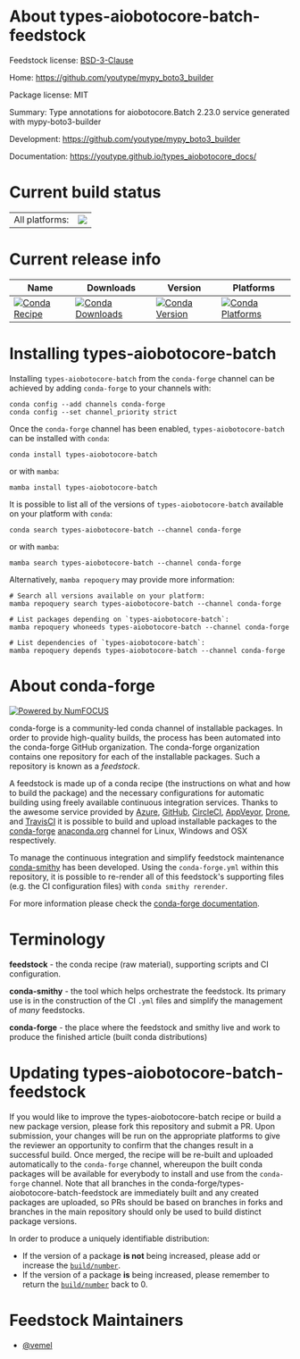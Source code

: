 About types-aiobotocore-batch-feedstock
=======================================

Feedstock license: [BSD-3-Clause](https://github.com/conda-forge/types-aiobotocore-batch-feedstock/blob/main/LICENSE.txt)

Home: https://github.com/youtype/mypy_boto3_builder

Package license: MIT

Summary: Type annotations for aiobotocore.Batch 2.23.0 service generated with mypy-boto3-builder

Development: https://github.com/youtype/mypy_boto3_builder

Documentation: https://youtype.github.io/types_aiobotocore_docs/

Current build status
====================


<table><tr><td>All platforms:</td>
    <td>
      <a href="https://dev.azure.com/conda-forge/feedstock-builds/_build/latest?definitionId=16778&branchName=main">
        <img src="https://dev.azure.com/conda-forge/feedstock-builds/_apis/build/status/types-aiobotocore-batch-feedstock?branchName=main">
      </a>
    </td>
  </tr>
</table>

Current release info
====================

| Name | Downloads | Version | Platforms |
| --- | --- | --- | --- |
| [![Conda Recipe](https://img.shields.io/badge/recipe-types--aiobotocore--batch-green.svg)](https://anaconda.org/conda-forge/types-aiobotocore-batch) | [![Conda Downloads](https://img.shields.io/conda/dn/conda-forge/types-aiobotocore-batch.svg)](https://anaconda.org/conda-forge/types-aiobotocore-batch) | [![Conda Version](https://img.shields.io/conda/vn/conda-forge/types-aiobotocore-batch.svg)](https://anaconda.org/conda-forge/types-aiobotocore-batch) | [![Conda Platforms](https://img.shields.io/conda/pn/conda-forge/types-aiobotocore-batch.svg)](https://anaconda.org/conda-forge/types-aiobotocore-batch) |

Installing types-aiobotocore-batch
==================================

Installing `types-aiobotocore-batch` from the `conda-forge` channel can be achieved by adding `conda-forge` to your channels with:

```
conda config --add channels conda-forge
conda config --set channel_priority strict
```

Once the `conda-forge` channel has been enabled, `types-aiobotocore-batch` can be installed with `conda`:

```
conda install types-aiobotocore-batch
```

or with `mamba`:

```
mamba install types-aiobotocore-batch
```

It is possible to list all of the versions of `types-aiobotocore-batch` available on your platform with `conda`:

```
conda search types-aiobotocore-batch --channel conda-forge
```

or with `mamba`:

```
mamba search types-aiobotocore-batch --channel conda-forge
```

Alternatively, `mamba repoquery` may provide more information:

```
# Search all versions available on your platform:
mamba repoquery search types-aiobotocore-batch --channel conda-forge

# List packages depending on `types-aiobotocore-batch`:
mamba repoquery whoneeds types-aiobotocore-batch --channel conda-forge

# List dependencies of `types-aiobotocore-batch`:
mamba repoquery depends types-aiobotocore-batch --channel conda-forge
```


About conda-forge
=================

[![Powered by
NumFOCUS](https://img.shields.io/badge/powered%20by-NumFOCUS-orange.svg?style=flat&colorA=E1523D&colorB=007D8A)](https://numfocus.org)

conda-forge is a community-led conda channel of installable packages.
In order to provide high-quality builds, the process has been automated into the
conda-forge GitHub organization. The conda-forge organization contains one repository
for each of the installable packages. Such a repository is known as a *feedstock*.

A feedstock is made up of a conda recipe (the instructions on what and how to build
the package) and the necessary configurations for automatic building using freely
available continuous integration services. Thanks to the awesome service provided by
[Azure](https://azure.microsoft.com/en-us/services/devops/), [GitHub](https://github.com/),
[CircleCI](https://circleci.com/), [AppVeyor](https://www.appveyor.com/),
[Drone](https://cloud.drone.io/welcome), and [TravisCI](https://travis-ci.com/)
it is possible to build and upload installable packages to the
[conda-forge](https://anaconda.org/conda-forge) [anaconda.org](https://anaconda.org/)
channel for Linux, Windows and OSX respectively.

To manage the continuous integration and simplify feedstock maintenance
[conda-smithy](https://github.com/conda-forge/conda-smithy) has been developed.
Using the ``conda-forge.yml`` within this repository, it is possible to re-render all of
this feedstock's supporting files (e.g. the CI configuration files) with ``conda smithy rerender``.

For more information please check the [conda-forge documentation](https://conda-forge.org/docs/).

Terminology
===========

**feedstock** - the conda recipe (raw material), supporting scripts and CI configuration.

**conda-smithy** - the tool which helps orchestrate the feedstock.
                   Its primary use is in the construction of the CI ``.yml`` files
                   and simplify the management of *many* feedstocks.

**conda-forge** - the place where the feedstock and smithy live and work to
                  produce the finished article (built conda distributions)


Updating types-aiobotocore-batch-feedstock
==========================================

If you would like to improve the types-aiobotocore-batch recipe or build a new
package version, please fork this repository and submit a PR. Upon submission,
your changes will be run on the appropriate platforms to give the reviewer an
opportunity to confirm that the changes result in a successful build. Once
merged, the recipe will be re-built and uploaded automatically to the
`conda-forge` channel, whereupon the built conda packages will be available for
everybody to install and use from the `conda-forge` channel.
Note that all branches in the conda-forge/types-aiobotocore-batch-feedstock are
immediately built and any created packages are uploaded, so PRs should be based
on branches in forks and branches in the main repository should only be used to
build distinct package versions.

In order to produce a uniquely identifiable distribution:
 * If the version of a package **is not** being increased, please add or increase
   the [``build/number``](https://docs.conda.io/projects/conda-build/en/latest/resources/define-metadata.html#build-number-and-string).
 * If the version of a package **is** being increased, please remember to return
   the [``build/number``](https://docs.conda.io/projects/conda-build/en/latest/resources/define-metadata.html#build-number-and-string)
   back to 0.

Feedstock Maintainers
=====================

* [@vemel](https://github.com/vemel/)

